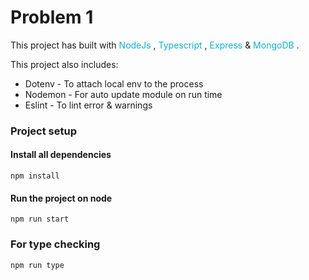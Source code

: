 # Problem 1

This project has built with <span style="color: #06b6d4"> NodeJs </span> , <span style="color: #06b6d4"> Typescript </span> , <span style="color: #06b6d4"> Express </span> & <span style="color: #06b6d4"> MongoDB </span>.

This project also includes:

- Dotenv - To attach local env to the process
- Nodemon - For auto update module on run time
- Eslint - To lint error & warnings

### Project setup
#### Install all dependencies
```
npm install
```

#### Run the project on node
```
npm run start
```

### For type checking
```
npm run type